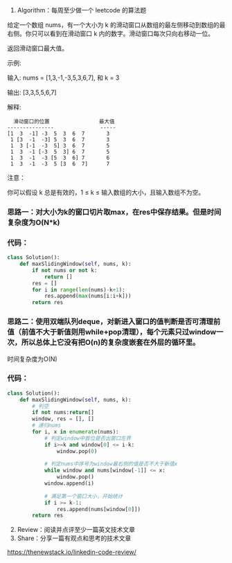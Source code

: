 1. Algorithm：每周至少做一个 leetcode 的算法题

给定一个数组 nums，有一个大小为 k 的滑动窗口从数组的最左侧移动到数组的最右侧。你只可以看到在滑动窗口 k 内的数字。滑动窗口每次只向右移动一位。

返回滑动窗口最大值。

示例:

输入: nums = [1,3,-1,-3,5,3,6,7], 和 k = 3

输出: [3,3,5,5,6,7] 

解释: 

      滑动窗口的位置                最大值
    ---------------               -----
    [1  3  -1] -3  5  3  6  7       3
     1 [3  -1  -3] 5  3  6  7       3
     1  3 [-1  -3  5] 3  6  7       5
     1  3  -1 [-3  5  3] 6  7       5
     1  3  -1  -3 [5  3  6] 7       6
     1  3  -1  -3  5 [3  6  7]      7
注意：

你可以假设 k 总是有效的，1 ≤ k ≤ 输入数组的大小，且输入数组不为空。

### 思路一：对大小为k的窗口切片取max，在res中保存结果。但是时间复杂度为O(N*k)

### 代码：
```py
class Solution():
    def maxSlidingWindow(self, nums, k):
        if not nums or not k:
            return []
        res = []
        for i in range(len(nums)-k+1):
            res.append(max(nums[i:i+k]))
        return res
```
### 思路二：使用双端队列deque，对新进入窗口的值判断是否可清理前值（前值不大于新值则用while+pop清理），每个元素只过window一次，所以总体上它没有把O(n)的复杂度嵌套在外层的循环里。

时间复杂度为O(N)

### 代码：
```py
class Solution():
    def maxSlidingWindow(self, nums, k):
        # 判空
        if not nums:return[]
        window, res = [], []
        # 递归nums
        for i, x in enumerate(nums):
            # 判定window中首位是否出窗口左界
            if i>=k and window[0] <= i-k:
                window.pop(0)
                
            # 判定nums中序号为window最右侧的值是否不大于新值x
            while window and nums[window[-1]] <= x:
                window.pop()
            window.append(i)
            
            # 满足第一个窗口大小，开始统计
            if i >= k-1:
                res.append(nums[window[0]])
        return res
```

2. Review：阅读并点评至少一篇英文技术文章
4. Share：分享一篇有观点和思考的技术文章

https://thenewstack.io/linkedin-code-review/
